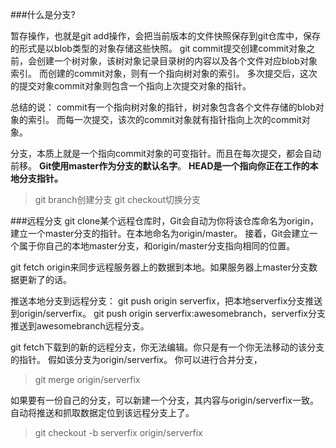 ###什么是分支?

暂存操作，也就是git add操作，会把当前版本的文件快照保存到git仓库中，保存的形式是以blob类型的对象存储这些快照。
git commit提交创建commit对象之前，会创建一个树对象，该树对象记录目录树的内容以及各个文件对应blob对象索引。
而创建的commit对象，则有一个指向树对象的索引。
多次提交后，这次的提交对象commit对象则包含一个指向上次提交对象的指针。

总结的说：
commit有一个指向树对象的指针，树对象包含各个文件存储的blob对象的索引。
而每一次提交，该次的commit对象就有指针指向上次的commit对象。

分支，本质上就是一个指向commit对象的可变指针。而且在每次提交，都会自动前移。
**Git使用master作为分支的默认名字**。
**HEAD是一个指向你正在工作的本地分支指针。**
>git branch创建分支
>git checkout切换分支


###远程分支
git clone某个远程仓库时，Git会自动为你将该仓库命名为origin，建立一个master分支的指针。在本地命名为origin/master。
接着，Git会建立一个属于你自己的本地master分支，和origin/master分支指向相同的位置。

git fetch origin来同步远程服务器上的数据到本地。如果服务器上master分支数据更新了的话。

推送本地分支到远程分支：
git push origin serverfix，把本地serverfix分支推送到origin/serverfix。
git push origin serverfix:awesomebranch，serverfix分支推送到awesomebranch远程分支。

git fetch下载到的新的远程分支，你无法编辑。你只是有一个你无法移动的该分支的指针。
假如该分支为origin/serverfix。
你可以进行合并分支，
>git merge origin/serverfix

如果要有一份自己的分支，可以新建一个分支，其内容与origin/serverfix一致。自动将推送和抓取数据定位到该远程分支上了。
>git checkout -b serverfix origin/serverfix




